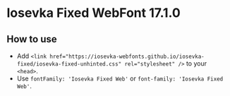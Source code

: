# Iosevka Fixed WebFont 17.1.0

## How to use

- Add `<link href="https://iosevka-webfonts.github.io/iosevka-fixed/iosevka-fixed-unhinted.css" rel="stylesheet" />` to your `<head>`.
- Use `fontFamily: 'Iosevka Fixed Web'` or `font-family: 'Iosevka Fixed Web'`.

